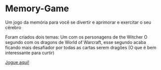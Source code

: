 # Memory-Game
Um jogo da memória para você se divertir e aprimorar e exercitar o seu cérebro

Foram criados dois temas: 
Um com os personagens de the Witcher
O segundo com os dragons de World of Warcraft, esse segundo acaba ficando mais desafiador por todas as cartas serem dragões (O que é bem interessante para curtir)

[Jogue aqui!](https://gusrot.github.io/Memory-Game/)
